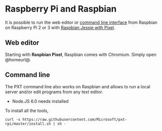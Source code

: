 # Raspberry Pi and Raspbian

It is possible to run the web editor or [command line interface](/cli) from Raspbian on Raspberry Pi 2 or 3 
with [Raspbian Jessie with Pixel](https://www.raspberrypi.org/downloads/raspbian/).

## Web editor

Starting with **Raspbian Pixel**, Raspbian comes with Chromium. Simply open @homeurl@.

## Command line

The PXT command line also works on Raspbian and allows to run a local server and/or edit programs from any text editor.

* Node.JS 6.0 needs installed

To install all the tools, 

```
curl -s https://raw.githubusercontent.com/Microsoft/pxt-rpi/master/install.sh | sh -
```